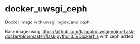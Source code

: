 # docker_uwsgi_ceph
Docker image with uwsgi, nginx, and ceph.

Base image using https://github.com/tiangolo/uwsgi-nginx-flask-docker/blob/master/flask-python3.5/Dockerfile with ceph added.

